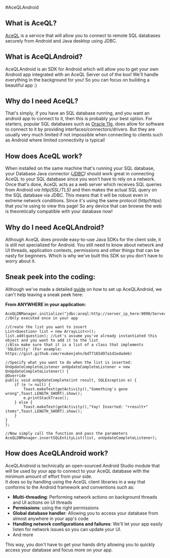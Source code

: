 #AceQLAndroid

What is AceQL?
---
[AceQL](https://www.aceql.com/) is a service that will allow you to connect to remote SQL databases securely from Android and Java desktop using JDBC.

What is AceQLAndroid?
---
AceQLAndroid is an SDK for Android which will allow you to get your own Android app integrated with an AceQL Server out of the box! We'll handle everything in the background for you! So you can focus on building a beautiful app :)

Why do I need AceQL?
---
That's simply, if you have an SQL database running, and you want an android app to connect to it, then this is probably your best option. For starters, popular SQL databases such as [Oracle 11g](http://www.oracle.com/technetwork/database/database-technologies/express-edition/overview/index.html), does allow for software to connect to it by providing interfaces/connectors/drivers. But they are usually very much limited if not impossible when connecting to clients such as Android where limited connectivity is typical!

How does AceQL work?
---
When installed on the same machine that's running your SQL database, your Database Java connector *([JDBC](http://www.oracle.com/technetwork/java/javase/jdbc/index.html))* should work great in connecting AceQL to your SQL database since you won't have to rely on a network. Once that's done, AceQL acts as a web server which receives SQL queries from Android *via http(SSL/TLS)* and then makes the actual SQL query on the SQL database via JDBC. This means that it will be robust even in extreme network conditions. Since it's using the same protocol (http/https) that you're using to view this page! So any device that can browse the web is theoretically compatible with your database now!

Why do I need AceQLAndroid?
---
Although AceQL does provide easy-to-use Java SDKs for the client side, it is still not specialized for Android. You still need to know about network and UI threads, application contexts, permissions and other things that can be nasty for beginners. Which is why we've built this SDK so you don't have to worry about it.

Sneak peek into the coding:
---
Although we've made a detailed [guide](https://github.com/reubenjohn/AceQLAndroid/wiki/4.-Android-setup) on how to set up AceQLAndroid, we can't help leaving a sneak peek here:

**From ANYWHERE in your application:**

    AceQLDBManager.initialize("jdbc:aceql:http://server_ip_here:9090/ServerSqlManager","username","password"); //Only executed once in your app
    
    //Create the list you want to insert
    List<Question> list = new ArrayList<>();
    list.add(question); //Let's assume you've already instantiated this object and you want to add it to the list
    //Also make sure that it is a list of a class that implements 'SQLEntity' (For example: https://gist.github.com/reubenjohn/bd77165d97a1d1edadeb)
    
    //Specify what you want to do when the list is inserted:
    OnUpdateCompleteListener onUpdateCompleteListener = new OnUpdateCompleteListener() {
    @Override
    public void onUpdateComplete(int result, SQLException e) {
        if (e != null) {
            Toast.makeText(getActivity(),"Something's gone wrong",Toast.LENGTH_SHORT).show();
            e.printStackTrace();
        } else {
            Toast.makeText(getActivity(),"Yay! Inserted: "+result+" items",Toast.LENGTH_SHORT).show();
        }
    }
    };
    
    //Now simply call the function and pass the parameters
    AceQLDBManager.insertSQLEntityList(list, onUpdateCompleteListener);

How does AceQLAndroid work?
---
AceQLAndroid is technically an open-sourced Android Studio module that will be used by your app to connect to your AceQL database with the minimum amount of effort from your side.  
It does so by handling using the AceQL client libraries in a way that conforms to the Android framework and conventions such as:

 - **Multi-threading**: Performing network actions on background threads and UI actions on UI threads
 - **Permissions**: using the right permissions
 - **Global database handler**: Allowing you to access your database from almost anywhere in your app's code
 - **Handling network configurations and failures**: We'll let your app easily listen for network issues so you can update your UI.
 - And more

This way, you don't have to get your hands dirty allowing you to quickly access your database and focus more on your app.
